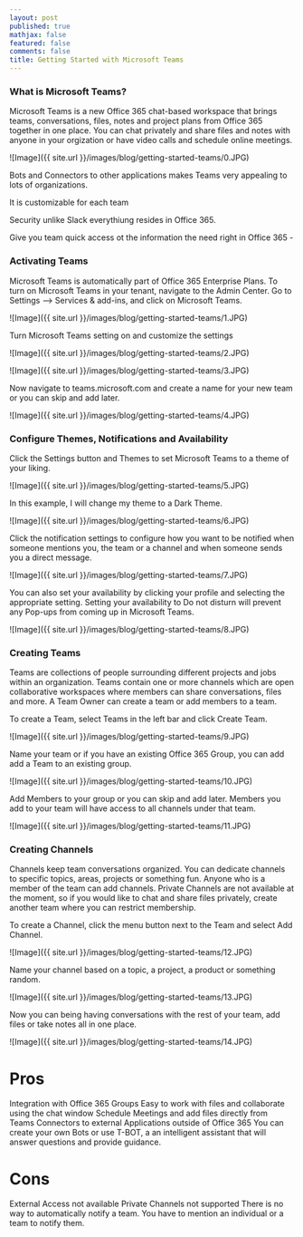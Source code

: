 ```yaml
---
layout: post
published: true
mathjax: false
featured: false
comments: false
title: Getting Started with Microsoft Teams
---
```

### What is Microsoft Teams?

Microsoft Teams is a new Office 365 chat-based workspace that brings teams, conversations, files, notes and project plans from Office 365 together in one place. You can chat privately and share files and notes with anyone in your orgization or have video calls and schedule online meetings. 

![Image]({{ site.url }}/images/blog/getting-started-teams/0.JPG)

Bots and Connectors to other applications makes Teams very appealing to lots of organizations.

It is customizable for each team

Security unlike Slack everythiung resides in Office 365.

Give you team quick access ot the information the need right in Office 365 - 


### Activating Teams

Microsoft Teams is automatically part of Office 365 Enterprise Plans. To turn on Microsoft Teams in your tenant, navigate to the Admin Center. Go to Settings –> Services & add-ins, and click on Microsoft Teams.

![Image]({{ site.url }}/images/blog/getting-started-teams/1.JPG)
 
Turn Microsoft Teams setting on and customize the settings

![Image]({{ site.url }}/images/blog/getting-started-teams/2.JPG)

![Image]({{ site.url }}/images/blog/getting-started-teams/3.JPG)

Now navigate to teams.microsoft.com and create a name for your new team or you can skip and add later.

![Image]({{ site.url }}/images/blog/getting-started-teams/4.JPG)

### Configure Themes, Notifications and Availability

Click the Settings button and Themes to set Microsoft Teams to a theme of your liking. 

![Image]({{ site.url }}/images/blog/getting-started-teams/5.JPG)

In this example, I will change my theme to a Dark Theme.

![Image]({{ site.url }}/images/blog/getting-started-teams/6.JPG)

Click the notification settings to configure how you want to be notified when someone mentions you, the team or a channel and when someone sends you a direct message.

![Image]({{ site.url }}/images/blog/getting-started-teams/7.JPG)

You can also set your availability by clicking your profile and selecting the appropriate setting. Setting your availability to Do not disturn will prevent any Pop-ups from coming up in Microsoft Teams.

![Image]({{ site.url }}/images/blog/getting-started-teams/8.JPG)

### Creating Teams

Teams are collections of people surrounding different projects and jobs within an organization. Teams contain one or more channels which are open collaborative workspaces where members can share conversations, files and more. A Team Owner can create a team or add members to a team.

To create a Team, select Teams in the left bar and click Create Team. 

![Image]({{ site.url }}/images/blog/getting-started-teams/9.JPG)

Name your team or if you have an existing Office 365 Group, you can add add a Team to an existing group.

![Image]({{ site.url }}/images/blog/getting-started-teams/10.JPG)

Add Members to your group or you can skip and add later. Members you add to your team will have access to all channels under that team.

![Image]({{ site.url }}/images/blog/getting-started-teams/11.JPG)


### Creating Channels

Channels keep team conversations organized. You can dedicate channels to specific topics, areas, projects or something fun. Anyone who is a member of the team can add channels. Private Channels are not available at the moment, so if you would like to chat and share files privately, create another team where you can restrict membership.

To create a Channel, click the menu button next to the Team and select Add Channel. 

![Image]({{ site.url }}/images/blog/getting-started-teams/12.JPG)

Name your channel based on a topic, a project, a product or something random.

![Image]({{ site.url }}/images/blog/getting-started-teams/13.JPG)

Now you can being having conversations with the rest of your team, add files or take notes all in one place.

![Image]({{ site.url }}/images/blog/getting-started-teams/14.JPG)

# Pros
Integration with Office 365 Groups
Easy to work with files and collaborate using the chat window
Schedule Meetings and add files directly from Teams
Connectors to external Applications outside of Office 365
You can create your own Bots or use T-BOT, a an intelligent assistant that will answer questions and provide guidance.

# Cons
External Access not available
Private Channels not supported
There is no way to automatically notify a team. You have to mention an individual or a team to notify them.


